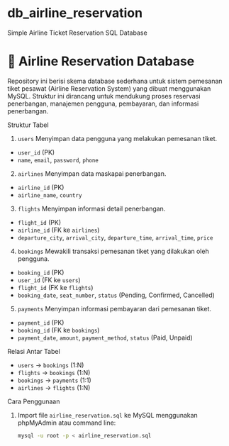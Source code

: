 # db_airline_reservation
Simple Airline Ticket Reservation SQL Database
# 🛫 Airline Reservation Database

Repository ini berisi skema database sederhana untuk sistem pemesanan tiket pesawat (Airline Reservation System) yang dibuat menggunakan MySQL. Struktur ini dirancang untuk mendukung proses reservasi penerbangan, manajemen pengguna, pembayaran, dan informasi penerbangan.

 Struktur Tabel

1. `users`
Menyimpan data pengguna yang melakukan pemesanan tiket.
- `user_id` (PK)
- `name`, `email`, `password`, `phone`

 2. `airlines`
Menyimpan data maskapai penerbangan.
- `airline_id` (PK)
- `airline_name`, `country`

 3. `flights`
Menyimpan informasi detail penerbangan.
- `flight_id` (PK)
- `airline_id` (FK ke `airlines`)
- `departure_city`, `arrival_city`, `departure_time`, `arrival_time`, `price`

 4. `bookings`
Mewakili transaksi pemesanan tiket yang dilakukan oleh pengguna.
- `booking_id` (PK)
- `user_id` (FK ke `users`)
- `flight_id` (FK ke `flights`)
- `booking_date`, `seat_number`, `status` (Pending, Confirmed, Cancelled)

 5. `payments`
Menyimpan informasi pembayaran dari pemesanan tiket.
- `payment_id` (PK)
- `booking_id` (FK ke `bookings`)
- `payment_date`, `amount`, `payment_method`, `status` (Paid, Unpaid)

 Relasi Antar Tabel
- `users` → `bookings` (1:N)
- `flights` → `bookings` (1:N)
- `bookings` → `payments` (1:1)
- `airlines` → `flights` (1:N)

 Cara Penggunaan
1. Import file `airline_reservation.sql` ke MySQL menggunakan phpMyAdmin atau command line:
   ```bash
   mysql -u root -p < airline_reservation.sql
